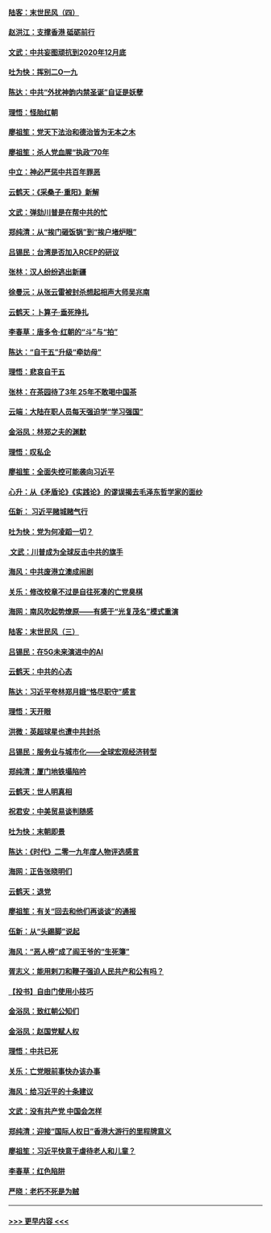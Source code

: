 #### [陆客：末世民风（四）](../pages/nsc993/n11749203.md?t=12280801) 
#### [赵洪江：支撑香港 砥砺前行](../pages/nsc993/n11748482.md?t=12280801) 
#### [文武：中共妄图顽抗到2020年12月底](../pages/nsc993/n11748446.md?t=12280801) 
#### [吐为快：挥别二O一九](../pages/nsc993/n11748411.md?t=12280801) 
#### [陈达：中共“外扰神韵内禁圣诞”自证是妖孽](../pages/nsc993/n11748226.md?t=12280801) 
#### [理悟：怪胎红朝](../pages/nsc993/n11748206.md?t=12280801) 
#### [廖祖笙：党天下法治和德治皆为无本之木](../pages/nsc993/n11748135.md?t=12280801) 
#### [廖祖笙：杀人党血腥“执政”70年](../pages/nsc993/n11745144.md?t=12280801) 
#### [中立：神必严惩中共百年罪恶](../pages/nsc993/n11744970.md?t=12280801) 
#### [云鹤天：《采桑子‧重阳》新解](../pages/nsc993/n11744948.md?t=12280801) 
#### [文武：弹劾川普是在帮中共的忙](../pages/nsc993/n11744758.md?t=12280801) 
#### [郑纯清：从“挨门砸饭锅”到“挨户堵炉眼”](../pages/nsc993/n11744745.md?t=12280801) 
#### [吕锡民：台湾是否加入RCEP的研议](../pages/nsc993/n11744701.md?t=12280801) 
#### [张林：汉人纷纷逃出新疆](../pages/nsc993/n11743530.md?t=12280801) 
#### [徐曼沅：从张云雷被封杀想起相声大师吴兆南](../pages/nsc993/n11741816.md?t=12280801) 
#### [云鹤天：卜算子‧垂死挣扎](../pages/nsc993/n11739956.md?t=12280801) 
#### [李春草：唐多令‧红朝的“斗”与“拍”](../pages/nsc993/n11739830.md?t=12280801) 
#### [陈达：“自干五”升级“牵妨母”](../pages/nsc993/n11739724.md?t=12280801) 
#### [理悟：悲哀自干五](../pages/nsc993/n11739547.md?t=12280801) 
#### [张林：在茶园待了3年 25年不敢喝中国茶](../pages/nsc993/n11739240.md?t=12280801) 
#### [云端：大陆在职人员每天强迫学“学习强国”](../pages/nsc993/n11738735.md?t=12280801) 
#### [金浴凤：林郑之夫的渊默](../pages/nsc993/n11737735.md?t=12280801) 
#### [理悟：叹私企](../pages/nsc993/n11737715.md?t=12280801) 
#### [廖祖笙：全面失控可能袭向习近平](../pages/nsc993/n11737704.md?t=12280801) 
#### [心升：从《矛盾论》《实践论》的谬误揭去毛泽东哲学家的面纱](../pages/nsc993/n11736962.md?t=12280801) 
#### [伍新： 习近平赌城赌气行](../pages/nsc993/n11736929.md?t=12280801) 
#### [吐为快：党为何凌蹈一切？](../pages/nsc993/n11736915.md?t=12280801) 
#### [ 文武：川普成为全球反击中共的旗手](../pages/nsc993/n11736882.md?t=12280801) 
#### [海风：中共废港立澳成闹剧](../pages/nsc993/n11735857.md?t=12280801) 
#### [关乐：修改校章不过是自往死凑的亡党臭棋](../pages/nsc993/n11735097.md?t=12280801) 
#### [海网：南风吹起势燎原——有感于“光复茂名”模式重演](../pages/nsc993/n11732308.md?t=12280801) 
#### [陆客：末世民风（三）](../pages/nsc993/n11732211.md?t=12280801) 
#### [吕锡民：在5G未来演进中的AI](../pages/nsc993/n11730010.md?t=12280801) 
#### [云鹤天：中共的心态](../pages/nsc993/n11729906.md?t=12280801) 
#### [陈达：习近平夸林郑月娥“恪尽职守”感言](../pages/nsc993/n11729881.md?t=12280801) 
#### [理悟：天开眼](../pages/nsc993/n11729699.md?t=12280801) 
#### [洪微：英超球星也遭中共封杀](../pages/nsc993/n11727243.md?t=12280801) 
#### [吕锡民：服务业与城市化——全球宏观经济转型](../pages/nsc993/n11725845.md?t=12280801) 
#### [郑纯清：厦门地铁塌陷吟](../pages/nsc993/n11725813.md?t=12280801) 
#### [云鹤天：世人明真相](../pages/nsc993/n11725621.md?t=12280801) 
#### [祝君安：中美贸易谈判随感](../pages/nsc993/n11725609.md?t=12280801) 
#### [吐为快：末朝即景](../pages/nsc993/n11723365.md?t=12280801) 
#### [陈达：《时代》二零一九年度人物评选感言](../pages/nsc993/n11723337.md?t=12280801) 
#### [海网：正告张晓明们](../pages/nsc993/n11723228.md?t=12280801) 
#### [云鹤天：退党](../pages/nsc993/n11723056.md?t=12280801) 
#### [廖祖笙：有关“回去和他们再谈谈”的通报](../pages/nsc993/n11722442.md?t=12280801) 
#### [伍新：从“头踢脚”说起](../pages/nsc993/n11722429.md?t=12280801) 
#### [海风：“恶人榜”成了阎王爷的“生死簿”](../pages/nsc993/n11722272.md?t=12280801) 
#### [胥志义：能用剌刀和鞭子强迫人民共产和公有吗？](../pages/nsc993/n11720569.md?t=12280801) 
#### [【投书】自由门使用小技巧](../pages/nsc993/n11720180.md?t=12280801) 
#### [金浴凤：致红朝公知们](../pages/nsc993/n11720563.md?t=12280801) 
#### [金浴凤：赵国党赋人权](../pages/nsc993/n11720533.md?t=12280801) 
#### [理悟：中共已死](../pages/nsc993/n11720233.md?t=12280801) 
#### [关乐：亡党眼前事快办该办事](../pages/nsc993/n11719160.md?t=12280801) 
#### [海风：给习近平的十条建议](../pages/nsc993/n11717616.md?t=12280801) 
#### [文武：没有共产党 中国会怎样](../pages/nsc993/n11717584.md?t=12280801) 
#### [郑纯清：迎接“国际人权日”香港大游行的里程牌意义](../pages/nsc993/n11717417.md?t=12280801) 
#### [廖祖笙：习近平快意于虐待老人和儿童？](../pages/nsc993/n11715313.md?t=12280801) 
#### [李春草：红色陷阱](../pages/nsc993/n11715029.md?t=12280801) 
#### [严晓：老朽不死是为贼](../pages/nsc993/n11712910.md?t=12280801) 

----
#### [ >>> 更早内容 <<< ](../indexes/nsc993-earlier.md)
